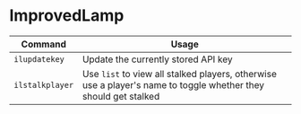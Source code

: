 # ImprovedLamp
| Command         | Usage                                                                                                           |
|-----------------|-----------------------------------------------------------------------------------------------------------------|
| `ilupdatekey`   | Update the currently stored API key                                                                             |
| `ilstalkplayer` | Use `list` to view all stalked players, otherwise use a player's name to toggle whether they should get stalked |